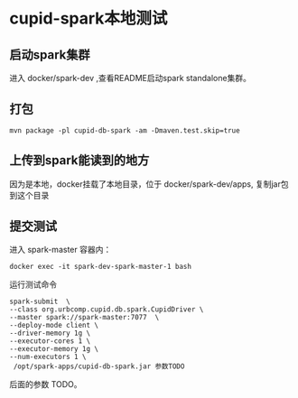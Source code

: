# cupid-spark本地测试

## 启动spark集群

进入 docker/spark-dev ,查看README启动spark standalone集群。

## 打包

```shell
mvn package -pl cupid-db-spark -am -Dmaven.test.skip=true
```

## 上传到spark能读到的地方

因为是本地，docker挂载了本地目录，位于 docker/spark-dev/apps, 复制jar包到这个目录

## 提交测试

进入 spark-master 容器内：

```shell
docker exec -it spark-dev-spark-master-1 bash
```

运行测试命令

```shell
spark-submit  \
--class org.urbcomp.cupid.db.spark.CupidDriver \
--master spark://spark-master:7077  \
--deploy-mode client \
--driver-memory 1g \
--executor-cores 1 \
--executor-memory 1g \
--num-executors 1 \
 /opt/spark-apps/cupid-db-spark.jar 参数TODO
```

后面的参数 TODO。



